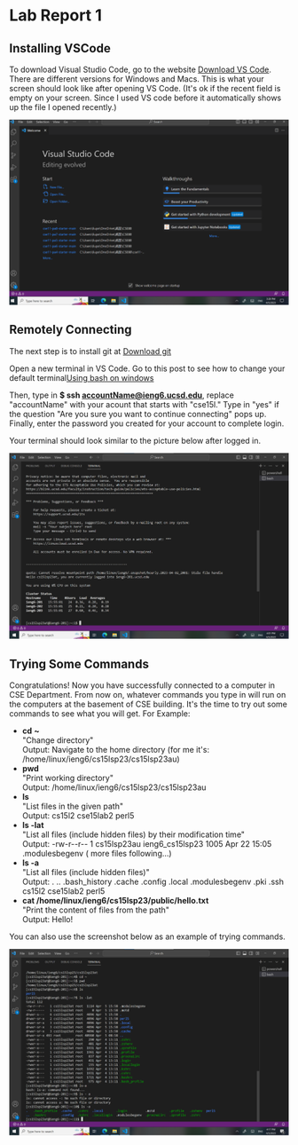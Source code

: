 # Lab Report 1
## Installing VSCode

To download Visual Studio Code, go to the website [Download VS Code](https://code.visualstudio.com/). There are different versions for Windows and Macs. This is what your screen should look like after opening VS Code. (It's ok if the recent field is empty on your screen. Since I used VS code before it automatically shows up the file I opened recently.)


![Image](Screenshot1.png)



## Remotely Connecting
The next step is to install git at [Download git](https://gitforwindows.org/) 

Open a new terminal in VS Code. Go to this post to see how to change your default terminal[Using bash on windows](https://stackoverflow.com/questions/42606837/how-do-i-use-bash-on-windows-from-the-visual-studio-code-integrated-terminal/50527994#50527994)

Then, type in **$ ssh accountName@ieng6.ucsd.edu**, replace "accountName" with your acount that starts with "cse15l." Type in "yes" if the question "Are you sure you want to continue connecting" pops up. Finally, enter the password you created for your account to complete login.

Your terminal should look similar to the picture below after logged in.


![Image](Screenshot2.png)




## Trying Some Commands
Congratulations! Now you have successfully connected to a computer in CSE Department. From now on, whatever commands you type in will run on the computers at the basement of CSE building. It's the time to try out some commands to see what you will get. For Example:
* **cd** **~** <br>    "Change directory" <br>
Output: Navigate to the home directory (for me it's: /home/linux/ieng6/cs15lsp23/cs15lsp23au)
* **pwd**  <br>  "Print working directory"<br>
Output: /home/linux/ieng6/cs15lsp23/cs15lsp23au
* **ls** <br> "List files in the given path" <br>
Output: cs15l2  cse15lab2  perl5
* **ls -lat**  <br> "List all files (include hidden files) by their modification time" <br>
Output: -rw-r--r--   1 cs15lsp23au ieng6_cs15lsp23  1005 Apr 22 15:05 .modulesbegenv ( more files following...)
* **ls -a** <br> "List all files (include hidden files)" <br>
Output: .  ..  .bash_history  .cache  .config  .local  .modulesbegenv  .pki  .ssh  cs15l2  cse15lab2  perl5
* **cat /home/linux/ieng6/cs15lsp23/public/hello.txt** <br> "Print the content of files from the path"<br>
Output: Hello!

You can also use the screenshot below as an example of trying commands. 


![Image](Screenshot3.png)
